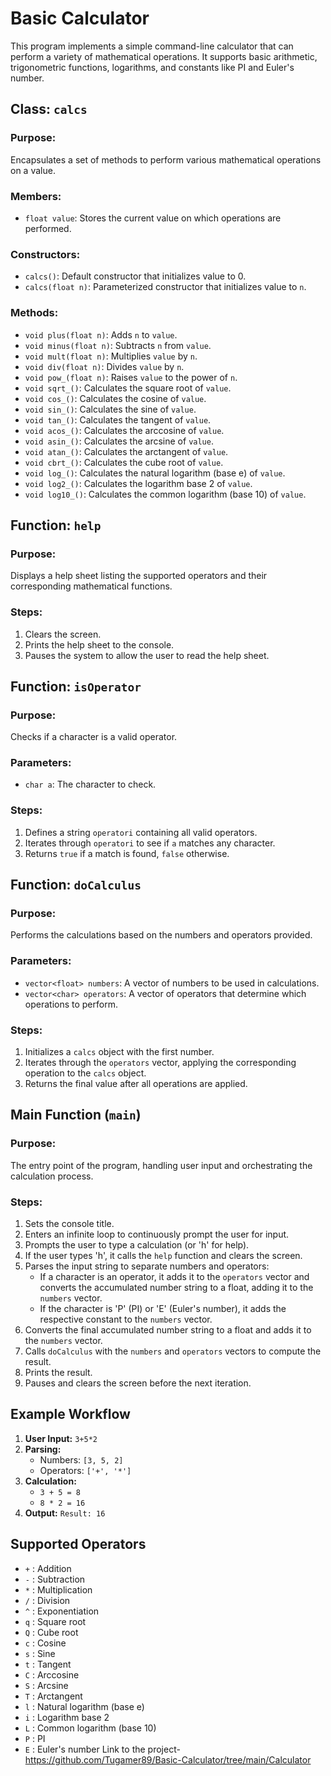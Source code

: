 # Basic Calculator

This program implements a simple command-line calculator that can perform a variety of mathematical operations. It supports basic arithmetic, trigonometric functions, logarithms, and constants like PI and Euler's number.

## Class: `calcs`

### Purpose:
Encapsulates a set of methods to perform various mathematical operations on a value.

### Members:
- `float value`: Stores the current value on which operations are performed.

### Constructors:
- `calcs()`: Default constructor that initializes value to 0.
- `calcs(float n)`: Parameterized constructor that initializes value to `n`.

### Methods:
- `void plus(float n)`: Adds `n` to `value`.
- `void minus(float n)`: Subtracts `n` from `value`.
- `void mult(float n)`: Multiplies `value` by `n`.
- `void div(float n)`: Divides `value` by `n`.
- `void pow_(float n)`: Raises `value` to the power of `n`.
- `void sqrt_()`: Calculates the square root of `value`.
- `void cos_()`: Calculates the cosine of `value`.
- `void sin_()`: Calculates the sine of `value`.
- `void tan_()`: Calculates the tangent of `value`.
- `void acos_()`: Calculates the arccosine of `value`.
- `void asin_()`: Calculates the arcsine of `value`.
- `void atan_()`: Calculates the arctangent of `value`.
- `void cbrt_()`: Calculates the cube root of `value`.
- `void log_()`: Calculates the natural logarithm (base e) of `value`.
- `void log2_()`: Calculates the logarithm base 2 of `value`.
- `void log10_()`: Calculates the common logarithm (base 10) of `value`.

## Function: `help`

### Purpose:
Displays a help sheet listing the supported operators and their corresponding mathematical functions.

### Steps:
1. Clears the screen.
2. Prints the help sheet to the console.
3. Pauses the system to allow the user to read the help sheet.

## Function: `isOperator`

### Purpose:
Checks if a character is a valid operator.

### Parameters:
- `char a`: The character to check.

### Steps:
1. Defines a string `operatori` containing all valid operators.
2. Iterates through `operatori` to see if `a` matches any character.
3. Returns `true` if a match is found, `false` otherwise.

## Function: `doCalculus`

### Purpose:
Performs the calculations based on the numbers and operators provided.

### Parameters:
- `vector<float> numbers`: A vector of numbers to be used in calculations.
- `vector<char> operators`: A vector of operators that determine which operations to perform.

### Steps:
1. Initializes a `calcs` object with the first number.
2. Iterates through the `operators` vector, applying the corresponding operation to the `calcs` object.
3. Returns the final value after all operations are applied.

## Main Function (`main`)

### Purpose:
The entry point of the program, handling user input and orchestrating the calculation process.

### Steps:
1. Sets the console title.
2. Enters an infinite loop to continuously prompt the user for input.
3. Prompts the user to type a calculation (or 'h' for help).
4. If the user types 'h', it calls the `help` function and clears the screen.
5. Parses the input string to separate numbers and operators:
   - If a character is an operator, it adds it to the `operators` vector and converts the accumulated number string to a float, adding it to the `numbers` vector.
   - If the character is 'P' (PI) or 'E' (Euler's number), it adds the respective constant to the `numbers` vector.
6. Converts the final accumulated number string to a float and adds it to the `numbers` vector.
7. Calls `doCalculus` with the `numbers` and `operators` vectors to compute the result.
8. Prints the result.
9. Pauses and clears the screen before the next iteration.

## Example Workflow

1. **User Input:** `3+5*2`
2. **Parsing:**
   - Numbers: `[3, 5, 2]`
   - Operators: `['+', '*']`
3. **Calculation:**
   - `3 + 5 = 8`
   - `8 * 2 = 16`
4. **Output:** `Result: 16`

## Supported Operators

- `+` : Addition
- `-` : Subtraction
- `*` : Multiplication
- `/` : Division
- `^` : Exponentiation
- `q` : Square root
- `Q` : Cube root
- `c` : Cosine
- `s` : Sine
- `t` : Tangent
- `C` : Arccosine
- `S` : Arcsine
- `T` : Arctangent
- `l` : Natural logarithm (base e)
- `i` : Logarithm base 2
- `L` : Common logarithm (base 10)
- `P` : PI
- `E` : Euler's number
Link to the project- https://github.com/Tugamer89/Basic-Calculator/tree/main/Calculator

